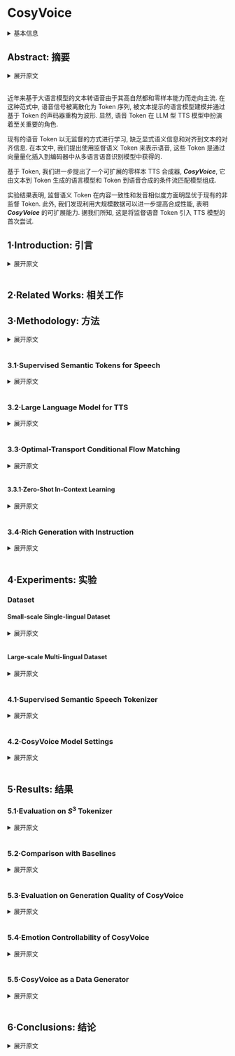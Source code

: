 # CosyVoice

<details>
<summary>基本信息</summary>

- 标题: "CosyVoice: A Scalable Multilingual Zero-shot Text-to-speech Synthesizer based on Supervised Semantic Tokens"
- 作者:
  - 01 Zhihao Du,
  - 02 Qian Chen,
  - 03 Shiliang Zhang,
  - 04 Kai Hu,
  - 05 Heng Lu,
  - 06 Yexin Yang,
  - 07 Hangrui Hu,
  - 08 Siqi Zheng,
  - 09 Yue Gu,
  - 10 Ziyang Ma,
  - 11 Zhifu Gao,
  - 12 Zhijie Yan
- 链接:
  - [ArXiv](https://arxiv.org/abs/2407.05407)
  - [Publication]()
  - [Github](https://github.com/FunAudioLLM/CosyVoice)
  - [Demo](https://fun-audio-llm.github.io)
- 文件:
  - [ArXiv](_PDF/2407.05407v2__CosyVoice__A_Scalable_Multilingual_Zero-shot_Text-to-Speech_Synthesizer_Based_on_Supervised_Semantic_Tokens.pdf)
  - [Publication] #TODO

</details>

## Abstract: 摘要

<details>
<summary>展开原文</summary>

Recent years have witnessed a trend that large language model (LLM) based text-to-speech (TTS) emerges into the mainstream due to their high naturalness and zero-shot capacity.
In this paradigm, speech signals are discretized into token sequences, which are modeled by an LLM with text as prompts and reconstructed by a token-based vocoder to waveforms.
Obviously, speech tokens play a critical role in LLM-based TTS models.
Current speech tokens are learned in an unsupervised manner, which lacks explicit semantic information and alignment to the text.
In this paper, we propose to represent speech with supervised semantic tokens, which are derived from a multilingual speech recognition model by inserting vector quantization into the encoder.
Based on the tokens, we further propose a scalable zero-shot TTS synthesizer, ***CosyVoice***, which consists of an LLM for text-to-token generation and a conditional flow matching model for token-to-speech synthesis.
Experimental results show that supervised semantic tokens significantly outperform existing unsupervised tokens in terms of content consistency and speaker similarity for zero-shot voice cloning.
Moreover, we find that utilizing large-scale data further improves the synthesis performance, indicating the scalable capacity of ***CosyVoice***.
To the best of our knowledge, this is the first attempt to involve supervised speech tokens into TTS models.

</details>
<br>

近年来基于大语言模型的文本转语音由于其高自然都和零样本能力而走向主流.
在这种范式中, 语音信号被离散化为 Token 序列, 被文本提示的语言模型建模并通过基于 Token 的声码器重构为波形.
显然, 语音 Token 在 LLM 型 TTS 模型中扮演着至关重要的角色.

现有的语音 Token 以无监督的方式进行学习, 缺乏显式语义信息和对齐到文本的对齐信息.
在本文中, 我们提出使用监督语义 Token 来表示语音, 这些 Token 是通过向量量化插入到编码器中从多语言语音识别模型中获得的.

基于 Token, 我们进一步提出了一个可扩展的零样本 TTS 合成器, ***CosyVoice***, 它由文本到 Token 生成的语言模型和 Token 到语音合成的条件流匹配模型组成.

实验结果表明, 监督语义 Token 在内容一致性和发音相似度方面明显优于现有的非监督 Token.
此外, 我们发现利用大规模数据可以进一步提高合成性能, 表明 ***CosyVoice*** 的可扩展能力.
据我们所知, 这是将监督语音 Token 引入 TTS 模型的首次尝试.

## 1·Introduction: 引言

<details>
<summary>展开原文</summary>

Text-to-Speech (TTS) technology has made remarkable strides in recent years, transitioning from robotic-sounding speech to producing voices that are nearly indistinguishable from human speakers.
At the forefront of this advancement are Large Language Models (LLMs), which have been increasingly utilized in TTS systems to generate speech with a higher degree of naturalness and the ability to synthesize voices in a zero-shot fashion ([TorToise TTS (2023)](../Diffusion/2023.05.12_TorToise-TTS.md); [VALL-E (2023)](2023.01.05_VALL-E.md); [BASE TTS (2024)](2024.02.12_BASE-TTS.md)).
These LLM-based TTS models function by converting speech signals into sequences of tokens, with the LLM utilizing text as a condition to model these token sequences.
A token vocoder is then employed to reconstruct the raw waveforms from the tokenized speech ([HiFi-GAN (2020)](../TTS3_Vocoder/2020.10.12_HiFi-GAN.md); [EnCodec (2022)](../Speech_Neural_Codec/2022.10.24_EnCodec.md)).

A critical aspect of the TTS process is the representation of speech tokens.
Traditionally, tokens are acquired through unsupervised learning, which may not capture explicit semantic information or align well with corresponding text ([HuBERT (2021)](../Speech_Representaion/2021.06.14_HuBERT.md); [EnCodec (2022)](../Speech_Neural_Codec/2022.10.24_EnCodec.md)).
Recognizing this gap, our work introduces supervised semantic tokens extracted from a multilingual speech recognition model, [Whisper (2022)](2022.12.06_Whisper.md), by integrating vector quantization into the encoder.
This innovation allows for more accurate semantic representation and alignment with text.
Early studies have shown that quantizers with auxiliary automatic speech recognition (ASR) loss outperform k-means clustering on the universal speech model (USM) for speech-to-text translation and ASR tasks, as demonstrated in [AudioPaLM (2023)](2023.06.22_AudioPaLM.md).
Additionally, [ASQ](../../Modules/VQ/ASQ.md) employed Gumbel-Softmax vector quantization to extract discrete speech representations that prioritize ASR-relevant information for ASR tasks.
However, the impact of these approaches on text-to-speech (TTS) remains unclear.

Furthermore, leveraging these supervised tokens, we propose ***CosyVoice***, a scalable and efficient zero-shot TTS synthesizer.
***CosyVoice*** is comprised of an LLM for converting text into semantic token sequences and a conditional flow matching model for the subsequent synthesis of speech from these tokens.
In contrast to prior systems like [TorToise TTS (2023)](../Diffusion/2023.05.12_TorToise-TTS.md), which employs an LLM in conjunction with a [denoising diffusion probabilistic models (DDPM) (2020)](../Diffusion/2020.06.19_DDPM.md), ***CosyVoice*** utilizes a conditional flow matching approach, as it has been demonstrated to accelerate both training and inference compared to traditional diffusion models ([VoiceBox (2023)](2023.06.23_VoiceBox.md)).
While existing methods incorporate flow matching in TTS ([VoiceBox (2023)](2023.06.23_VoiceBox.md); [VoiceFlow (2023)](../Flow/2023.09.10_VoiceFlow.md); [Matcha-TTS (2023)](../Diffusion/2023.09.06_Matcha-TTS.md); [ReFlow-TTS (2023)](../Flow/2023.09.29_ReFlow-TTS.md)), they often rely on phoneme duration prediction, necessitating the use of supplementary phonemizers and forced aligners.
***CosyVoice***, however, bypasses these dependencies, offering a more direct and efficient pathway from text to speech.

Our research contributes to the field of speech generation in several novel ways:
- We are the first to integrate supervised speech tokens into TTS models, enhancing content consistency and speaker similarity in zero-shot voice cloning.
- We propose ***CosyVoice***, a scalable zero-shot TTS synthesis system that combines an LLM for text-to-token generation with a conditional flow matching model for token-to-speech synthesis, forsaking the need for additional phonemizers and forced aligners.
- To further refine the quality of generated speech, we incorporate the [x-vector](../Speech_Representaion/X-vectors.md) into the LLM to separate the modeling of speech into semantic, speaker, and prosody components.
The LLM models the semantic content and prosody, while the conditional flow matching model captures timbre and environmental information.
We optimize the flow matching process with techniques such as [classifier-free guidance (2022)](../Diffusion/2022.07.26_Classifier-Free_Guidance.md), a cosine scheduler, and masked conditions.

Our experimental results demonstrate the superiority of supervised semantic tokens over unsupervised counterparts.
Additionally, the scalability of ***CosyVoice*** is evidenced by improved synthesis performance when utilizing large-scale data.
This work, therefore, represents a significant step forward in the development of natural-sounding, versatile TTS systems.

</details>
<br>

## 2·Related Works: 相关工作

## 3·Methodology: 方法

<details>
<summary>展开原文</summary>

As shown in Figure \ref{fig:overall}(b), our ***CosyVoice*** consists of four components, namely text encoder, speech tokenizer, large language model and conditional flow matching model.
Specifically, the text encoder is used to align the semantic spaces of text and speech tokens, while the speech tokenizer is utilized to extract semantic tokens as illustrated in Figure \ref{fig:overall}(a).
We employ a large language model to learn the whole sequence of text encodings and speech tokens, reformulating TTS as an auto-regressive sequence generation problem given text as prompts.
Then, as shown in Figure \ref{fig:overall}(c), a conditional flow matching model is utilized to convert speech tokens into a Mel spectrogram via a denoising process on the optimal path.
To obtain a perceptible signal, the [HiFi-GAN (2020)](../TTS3_Vocoder/2020.10.12_HiFi-GAN.md) vocoder is used to synthesize a waveform with the generated Mel spectrogram as input.

</details>
<br>

### 3.1·Supervised Semantic Tokens for Speech

<details>
<summary>展开原文</summary>

In ***CosyVoice***, a supervised automatic speech recognition (ASR) model is employed to derive the supervised semantic speech ($\mathcal{S}^3$) tokenizer for speech.
The model is a finetuned version of our proprietary SenseVoice ASR model.
It is trained on multilingual audio data and possesses rich audio content understanding capabilities.
Different from the original ASR model, we split the encoder into two parts and insert a vector quantization layer between them.
Given a Mel spectrogram $X$ as input, it undergoes the positional encoding and $\mathrm{Encoder}_1$ to obtain a context-aware representations $H$:

$$
	H = \mathrm{Encoder_1}\left(\mathrm{PosEnc}(X)\right)
$$

Then, a vector quantizer (VQ) is involved to obtain discrete tokens.
For the hidden representation $\mathbf{h}_l$ at the frame $l$, the index of nearest embedding in the codebook $C$ is treated as the speech token $\mu_l$ at this timestep:

$$
	\mu_l = \mathrm{VQ}(\mathbf{h}_l, C)=\mathrm{arg}\min_{\mathbf{c}_n\in C}{|| \mathbf{h}_l - \mathbf{c}_n ||_2}
$$

where $||\cdot||_2$ denotes the L2 norm.
At the training stage, codebook embeddings are updated via exponentially moving average (EMA):

$$
	\mathbf{c}_{\mu_l} := \alpha \mathbf{c}_{\mu_l} + (1-\alpha) \mathbf{h}_l
$$

where $\alpha$ is a pre-defined decay coefficient.
The corresponding codebook embeddings of speech tokens are used as the quantized hidden representations $\bar{H}=\{\mathbf{c}_{\mu_1}, \mathbf{c}_{\mu_2}, \dots, \mathbf{c}_{\mu_L}\}$ and passed through the remaining encoder layers $\mathrm{Encoder}_2$:

$$
	\tilde{H} = \mathrm{Encoder_2}\left(\mathrm{PosEnc}(\bar{H})\right)
$$

Note that, before the remaining encoder layers, we add an extra positional encoding to enhance the temporal information.
After $\mathrm{Encoder_2}$, a transformer-based ASR decoder is followed, predicting the posterior probability of text labels:

$$
	P(Y|X)=\mathrm{{ASRDecoder}}\left(\tilde{H},Y^{Z-1}\right)
$$

where $Y^{Z-1}$ represents the left-shifted text labels in the teacher-forcing training scheme.

</details>
<br>

### 3.2·Large Language Model for TTS

<details>
<summary>展开原文</summary>

In this section, we formulate the TTS task as an auto-regressive speech token generation problem with a large language model (LLM).
For LLM, the sequence construction is the most important matter, which is constructed as follows:

$$
	\left[\circled{S}, \mathbf{v}, \{\bar{\mathbf{y}}_u\}_{u\in[1:U]}, \circled{T}, \{\mu_l\}_{l\in[1:L]}, \circled{E} \right]
$$

\circled{S} and \circled{E} denote the start and end of sequence, respectively. $\mathbf{v}$ is a speaker embedding vector extracted from the speech $X$ with a pre-trained voice-print model.
Available at https://github.com/alibaba-damo-academy/3D-Speaker/tree/main/egs/3dspeaker/sv-cam++.
The text encodings $\bar{Y}=\{\bar{\mathbf{y}}_u\}_{u\in[1:U]}$ is obtained by passing the text through a Byte Pair Encoded (BPE) tokenizer and text encoder:

$$
	\bar{Y} = \mathrm{TextEncoder}(\mathrm{BPE}(Y))
$$

Since text and speech tokens lie at different semantic levels, the text encoder is used to align their semantic spaces and benefit the LLM modeling.
A start identifier \circled{T} is inserted between text encodings and speech tokens $\{\mu_l\}_{l\in[1:L]}$ that is extracted with the supervised semantic tokenizer as described in \ref{sec:sst}.
At the training stage, we employ the teacher-forcing scheme, in which the left-shifted sequence is employed as the mode inputs and the original sequence serves as the expected outputs.
Note that only the cross entropy losses of speech tokens and \circled{E} are considered during the training:

$$
	\mathcal{L}_{LM} = -\frac{1}{L+1}\sum_{l=1}^{L+1}{\log{q(\mu_l)}}
$$

where $\mu_{L+1}$ is the "end of sequence" token \circled{E}. $q(\mu_l)$ denotes the posterior probability of $\mu_l$, which is predicted by the softmax layer following LLM.

</details>
<br>

### 3.3·Optimal-Transport Conditional Flow Matching

<details>
<summary>展开原文</summary>

In ***CosyVoice***, an optimal-transport conditional flow matching model (OT-CFM) is employed to learn the distribution of Mel spectrogram and generate samples from it with generated speech tokens as conditions.
OT-CFM can achieve better performance compared to diffusion probabilistic models (DPMs) with simpler gradients, easier training and faster generation ([Flow Matching (2022)](../Diffusion/2022.10.06_Flow_Matching.md); [OT-CFM (2023)](../Flow/2023.02.01_OT-CFM.md); [Matcha-TTS (2023)](../Diffusion/2023.09.06_Matcha-TTS.md)).
In continuous-time normalizing flows (CNFs), a probability density path is constructed from a prior distribution $p_0(X)$ to the data distribution of Mel spectrogram $q(X)$.
The probability density path is defined by a time-dependent vector field $\nu_t(X): [0,1]\times \mathbb{R}^{L*D}\rightarrow \mathbb{R}^{L*D}$, which generates the flow $\phi_t$ through the following ordinary differential equation (ODE):
\begin{equation}
\label{eq:prob-path}
\begin{aligned}
\frac{d}{dt}{\phi_t{(X)}} &= \nu_t(\phi_t(X), t) \\
\phi_0(X)&\sim p_0(X)=\mathcal{N}(X;0,I) \\
\phi_1(X)&\sim p_1(X)
\end{aligned}
\end{equation}
where $t\in[0, 1]$.
By solving the initial value problem Eq. (\ref{eq:prob-path}), we can approximate the speech distribution $q(X)$ with $p_1(X)$ and sample from it.

To learn the vector field $\nu_t(X)$, we define the optimal-transport (OT) flow and force a neural network to match it by minimizing the following loss:
\begin{equation}
\begin{aligned}
	&\mathcal{L}_{OT-CFM} \\
	&= \mathbb{E}_{t,p_0(X_0),q(X_1)}| \omega_t(\phi^{OT}_t(X_0,X_1)|X_1) \\
	&- \nu_t(\phi^{OT}_t(X_0,X_1)|\theta) |
\end{aligned}
\end{equation}
where
\begin{equation}
\begin{aligned}
	&\phi^{OT}_t(X_0,X_1)=(1-(1-\sigma)t)X_0+tX_1 \\
	                &\omega_t(\phi^{OT}_t(X_0,X_1)|X_1)=X_1-(1-\sigma)X_0
\end{aligned}
\end{equation}
The speaker embedding $\mathbf{v}$, speech tokens $\{\mu_l\}_{1:L}$, and masked Mel spectrogram $\tilde{X_1}$ are also fed into the neural network to match the vector field with learnable parameters $\theta$:
\begin{equation}
\begin{aligned}
	&\nu_t(\phi^{OT}_t(X_0,X_1)|\theta) \\
	&= \mathrm{NN}_\theta\left(\phi^{OT}_t(X_0,X_1),t;\mathbf{v},\{\mu_l\}_{1:L},\tilde{X_1}\right)
\end{aligned}
\end{equation}
$\tilde{X_1}$ is a masked version of $X_1$ by setting continuous frames to zeros from a random start point to the end.
Considering the generation process at the beginning is harder than follows, we involve a cosine scheduler for the timestep $t$:
\begin{equation}
t:=1-\cos\left(\frac{1}{2}t\pi\right)
\end{equation}
Under the scheduled flow, there are more generation steps at the beginning.

Classifier-free guidance (CFG) has been proven to improve the generation quality of diffusion probabilistic models ([CFG (2022)](../Diffusion/2022.07.26_Classifier-Free_Guidance.md); [iDDPM (2021)](../Diffusion/2021.02.18_iDDPM.md); [VoiceBox (2023)](2023.06.23_VoiceBox.md)).
Therefore, we propose to adapt the CFG into conditional flow matching models.
At the training stage, we randomly drop the conditions $\Psi=\{\mathbf{v}, \{\mu_l\}_{1:L}, \tilde{X_1}\}$ with a fixed probability of $0.2$.
In this manner, we can learn both conditional and unconditional flows.
During generation, the vector field is modified as follows:
\begin{equation}
\begin{aligned}
	&\tilde{\nu}_t(\phi^{OT}_t(X_0,X_1)|\theta;\Psi)\\
	&=(1+\beta)\cdot\nu_t(\phi^{OT}_t(X_0,X_1)|\theta;\Psi)\\
	&-\beta \cdot \nu_t(\phi^{OT}_t(X_0,X_1)|\theta)
\end{aligned}
\end{equation}
where $\beta$ is the guidance strength of $0.7$.

</details>
<br>

#### 3.3.1·Zero-Shot In-Context Learning

<details>
<summary>展开原文</summary>

***CosyVoice*** models exhibit zero-shot in-context learning capabilities, allowing for the replication of an arbitrary voice with only a brief reference speech sample.
This process entails the careful construction of input sequences for the token language model (LM), depicted in Figure \ref{fig:icl-seq}.
For prompt speech and input text in the same language, we merge them to form a unified input, treating the prompt speech tokens as pre-generated.
With this input sequence, the autoregressive LM iteratively predicts subsequent tokens until it encounters the "end of sequence" token $\circled{E}$.
However, when the prompt speech and input text differ linguistically, we omit the text and tokens associated with the prompt to prevent prosodic characteristics of the original language from influencing the target language.
It is important to note that the prompt text, which corresponds to the prompt speech's content, can be transcribed either through human annotation or ASR models, such as SenseVoice.
Similar to the prompt text, the prompt tokens are extracted from the prompt speech with $\mathcal{S}^3$ tokenizer.

After generating the speech tokens, they are appended after the prompt tokens, forming a composite condition for the flow-matching model.
Additionally, the speaker embedding and the Mel spectrogram of the prompt speech are incorporated to further enhance timbre and environmental consistency.

</details>
<br>

### 3.4·Rich Generation with Instruction

<details>
<summary>展开原文</summary>

To enable further controllability on ***CosyVoice***, we experiment with integrating additional instruction fine-tuning ([TextrolSpeech (2023)](../../Datasets/2023.08.28_TextrolSpeech.md)).
***CosyVoice-instruct*** extends ***CosyVoice-base*** with enhanced instruction-following capabilities.
Specifically, it supports controllability over various aspects such as speaker identity (i.e., speaker's characteristics), speaking style (including emotion, gender, speaking rate, and pitch), and fine-grained paralinguistic features.
These features include the ability to insert laughter, breaths, speaking while laughing, and emphasize certain words.

We fine-tuned ***CosyVoice-base*** using this training data without incorporating speaker embedding in the autoregressive language model.
Table \ref{tab:example_instruct} shows some examples of speaker identity, speaking style, and fine-grained paralinguistic features.

</details>
<br>

## 4·Experiments: 实验

### Dataset

#### Small-scale Single-lingual Dataset

<details>
<summary>展开原文</summary>

We conduct experiments on the [LibriTTS (2019)](../../Datasets/2019.04.05_LibriTTS.md) corpus, which contains 585 hours from 2,456 English speakers.
We follow the official data partition, where "train-clean-100", "train-clean-360" and "train-other-500" are merged for training and the "dev-clean" is used for model selections. "test-clean" is used to construct the evaluation set as described in [UniCATS (2023)](../Diffusion/2023.06.13_UniCATS.md).

</details>
<br>

#### Large-scale Multi-lingual Dataset

<details>
<summary>展开原文</summary>

To train the ***CosyVoice*** models, we have amassed a considerable dataset comprising multiple languages.
Throughout the collection process, we utilize specialized in-house tools for speech detection, signal-to-noise ratio (SNR) estimation, speaker diarization, and separation.
Subsequently, pseudo text labels are generated using SenseVoice-Large and Paraformer.
These labels undergo a refinement process with the aid of force-alignment (FA) models, which helps eliminate low-quality data and enhances the accuracy of punctuation.
A comprehensive breakdown of the training data's duration across various languages is presented in Table \ref{tab:dataset}.
Table \ref{tab:dataset_instruct} presents the duration of the training data for different types of instructions.

</details>
<br>

### 4.1·Supervised Semantic Speech Tokenizer

<details>
<summary>展开原文</summary>

For the small-scale single-lingual dataset, we employ the ESPNet Conformer ASR model as the backbone and insert the vector quantizer after the first six encoder layers.
There is a single codebook with 4,096 codes.
The first six encoder layers and vector quantizer are employed as the speech tokenizer.
As for the text tokenizer, a word sentence-piece model is trained on the text of training, which has a vocabulary size of 4,000.
We train the quantizer-augmented ASR model on the [Librispeech (2015)](../../Datasets/2015.04.19_LibriSpeech.md) corpus for 50 epochs from scratch.

For the large-scale multi-lingual dataset, we employ the SenseVoice-Large rich recognition model ([FunAudioLLM (2024)](2024.07.04_FunAudioLLM.md)) as the backbone.
Similar to small-scale dataset, we still insert the vector quantizer after the first six encoder layers with a single codebook of 4,096 codes.
More hyper-parameter selections, such as quantizer-inserted layer and the number of codes, are left for future work.
Different from single-lingual experiments, we use the pre-trained checkpoint to initialize the SenseVoice-Large model rather than train it from scratch.
After inserting the quantizer, we further fine-tune the whole parameters for 210,000 training steps on eight A800 GPUs.

</details>
<br>

### 4.2·CosyVoice Model Settings

<details>
<summary>展开原文</summary>

We train the tiny and normal size models in single-lingual and multi-lingual experiments.
Details of model architecture settings are shown in Table \ref{tab:model}.
The tiny model is trained on LibriTTS training set for 50 epochs with four V100-32M GPUs, while the multi-lingual model is trained on our internal dataset for 800,000 steps with 64 V100-32M GPUs.
Tiny and normal models are trained with the learning rate of $10^{-3}$ and $10^{-4}$, respectively.
The warmup step is set to 10,000.

</details>
<br>

## 5·Results: 结果

### 5.1·Evaluation on $S^3$ Tokenizer

<details>
<summary>展开原文</summary>

In table \ref{tab:en-token}, we demonstrate how the vector quantization affects the recognition performance on LibriTTS test sets.
From the table, we can see that inserting a vector quantizer into the ASR encoder only affects the recognition performance slightly.
As a result, the VQ-inserted Conformer ASR model achieves comparable WERs of 3.18\% and 7.56\% on "test-clean" and "test-other" sets, respectively.
This indicates that tokenizers trained in a supervised manner can maintain sufficient semantic information and the alignment to text.

To assess the multi-lingual  $\mathcal{S}^3$ tokenizer's ability to preserve semantic information, we compared the recognition performance of the quantizer-augmented SenseVoice-L against its original version and the Whisper-Large V3 model.
The models underwent evaluation using the Common Voice zh-CN and en benchmarks, with the findings detailed in Table \ref{tab:tokenizer-performance}.
From the table, we can see that our $\mathcal{S}^3$ tokens demonstrate robust recognition performance in both the Chinese and English test sets.
Notably, on the common\_voice\_zh-CN set, $\mathcal{S}^3$ tokens surpass the performance of the Whisper-Large V3 model ([FunAudioLLM (2024)](2024.07.04_FunAudioLLM.md)), achieving a 4.14\% relative reduction in error rate.
This suggests a substantial correlation between $\mathcal{S}^3$ tokens and semantic content.
It is worth noting that there is only a single codebook in the $\mathcal{S}^3$ tokenizer with a dictionary size of 4,096 entries.

</details>
<br>

### 5.2·Comparison with Baselines

<details>
<summary>展开原文</summary>

We compare the proposed ***CosyVoice*** models with other TTS systems on content consistency and speaker similarity.
For content consistency, an ASR model is employed to recognize the generated utterances.
We report the word error rate (WER), and the number of insertion, deletion and substation errors.
As for the speaker similarity, we employ the [ERes2Net (2023)](../_Basis/2023.05.22_ERes2Net.md) model to extract speaker embeddings of prompt and generated utterances, and their raw cosine similarity is treated as the speaker similarity.
Experimental results are shown in Table \ref{tab:compare}.

Compared with other TTS models, the proposed ***CosyVoice*** framework achieves comparable content consistency and higher speaker similarity even using the same text and speech tokenizers.
Comparing Exp-1, Exp-2 and Exp-3, we can see that both the text speech tokenizers are critical for content consistency and negligible for speaker similarity.
In Exp 4 experiments, we replace the single-lingual text and speech tokenizers with the multi-lingual one.
Only using the LibriTTS corpus to train the model degrades both the content consistency and speaker similarity.
By involving the internal large-scale dataset, the performance is significantly improved, achieving the human parity quality.

</details>
<br>

### 5.3·Evaluation on Generation Quality of CosyVoice

<details>
<summary>展开原文</summary>

We evaluate the quality of ***CosyVoice***'s speech synthesis by examining content consistency and speaker similarity.
The "test-clean" subset of [LibriTTS (2019)](../../Datasets/2019.04.05_LibriTTS.md) and the test set of [AISHELL-3 (2020)](../../Datasets/2020.10.22_AISHELL-3.md) are employed to construct an evaluation set for English and Chinese, respectively.
For each text in these sets, we randomly select a prompt speech.
Content consistency was evaluated using [Whisper-Large V3 (2022)](2022.12.06_Whisper.md) for English and [Paraformer (2022)](../ASR/2022.06.16_Paraformer.md) for Chinese recognition.
Speaker similarity was quantified by calculating the cosine similarity between speaker embeddings of the generated and prompt speeches, extracted using [ERes2Net (2023)](../_Basis/2023.05.22_ERes2Net.md).

Similar to other autoregressive language models, we employ a random sampling decoding strategy for our token LM and assessed the synthesis process using five different random seed values: 0, 7, 42, 123, and 1,337.
The resultant evaluation metrics were averaged to determine the mean and standard deviation.
Additionally, we conducted an ASR re-ranking to demonstrate potential performance improvements in offline mode.

Tables \ref{tab:res-libritts} and \ref{tab:res-aishell} present the results for English and Chinese, respectively.
On the English dataset, ***CosyVoice*** attained human-level performance with similar content recognition and higher speaker similarity.
ASR re-ranking notably enhanced content consistency, yielding a reduced word error rate (WER) of 1.51\%.
***CosyVoice*** outperformed ChatTTS in WER and the number of insertion and deletion errors, indicating superior content consistency.
We did not assess speaker similarity for ChatTTS as it doesn't release voice cloning capabilities.

As for the results in Chinese, the generated utterances of ***CosyVoice*** achieve a comparable CER as well as the errors of insertion and deletion compared with the original utterances.
It seems that ChatTTS has a better generation ability on Chinese than English in terms of CER.
Although ChatTTS and ***CosyVoice*** achieve a similar CER, ChatTTS produces more insertion and deletion errors, This is due to the problem of speaker leaking, where modal particles of another speaker is generated unexpectedly.
On the contrary, ***CosyVoice*** doesn't suffer from this problem with much fewer insertion and deletion errors.
With ASR re-ranking, ***CosyVoice*** reached a remarkably low CER of 1.84\%.
As seen with English, ***CosyVoice*** also exhibited greater speaker similarity than the original utterances, showcasing its effective voice-cloning proficiency.

</details>
<br>

### 5.4·Emotion Controllability of CosyVoice

<details>
<summary>展开原文</summary>

To verify the emotion controllability, we use the public speech emotion recognition model [emo2vec (2023)](../Speech_Representaion/2023.12.23_Emotion2Vec.md) ([Github](https://modelscope.cn/models/iic/emotion2vec_base_finetuned)).
We generated and evaluated 100 English utterances for each of the six emotions: happy, angry, sad, surprised, fearful, and disgusted.
The content of the synthesized text is designed to match the target emotion.
We then measure the accuracy of the predicted emotions from the synthesized speech for each emotion.

Table \ref{tab:emo_acc} shows the comparison of emotion control accuracy between ***CosyVoice-base*** and ***CosyVoice-instruct***.
For ***CosyVoice-instruct***, the input consists of content text accompanied by a speaking style instruction (e.g., "Happy.`<endofprompt>`Content Text").
In contrast, ***CosyVoice-base*** only receives the content text as input.
The results indicate that ***CosyVoice-instruct*** with emotional instructions demonstrates a significant improvement over both ***CosyVoice-base*** and ***CosyVoice-instruct*** without emotional instructions.

</details>
<br>

### 5.5·CosyVoice as a Data Generator

<details>
<summary>展开原文</summary>

A straightforward application of ***CosyVoice*** is as a data generator to augment the training data of other tasks, such as ASR, speech-to-speech translation (S2ST).
Taking the ASR task an example, we conduct an experiment on the Librispeech corpus to evaluate ***CosyVoice***'s capability in generating high-quality data.
The experimental results are shown in Table \ref{tab:data-syn}, where "Librispeech" denotes the original 960-hour data. "Syn on LS text" and "Syn on LS text" denote the generated data with the text from Librispeech and MLS training sets, respectively.
From the table, we can see that only training on the synthesized data, the ASR model can achieve a comparable result than the original Librispeech training set.
Upon integration of them, a notable enhancement in recognition accuracy is observed.
An interesting finding is that involving the synthesized data on the MLS text significantly improves the recognition performance.
This may indicates that the text diversity is more critical for ASR task than the duration of speech itself.
This improvement can be attributed to the varied linguistic content introduced by ***CosyVoice*** synthesized samples.
The findings from our evaluation underscore the high quality of the samples generated by ***CosyVoice***.

</details>
<br>

## 6·Conclusions: 结论

<details>
<summary>展开原文</summary>

In this paper, we introduce ***CosyVoice***, a scalable multi-lingual speech generation model, which supports zero-shot in-context learning, cross-lingual voice cloning, instructed generation and fine-grained controlling of emotion, paralinguistic features.
Experimental results show that the system architecture of ***CosyVoice*** is important for speaker similarity, while the text and speech tokenizers affect the content consistency much.
Besides, we find that scaling up the model size and data volume can improve the performance significantly.
As a result, ***CosyVoice*** achieves the human parity generation quality.

</details>
<br>